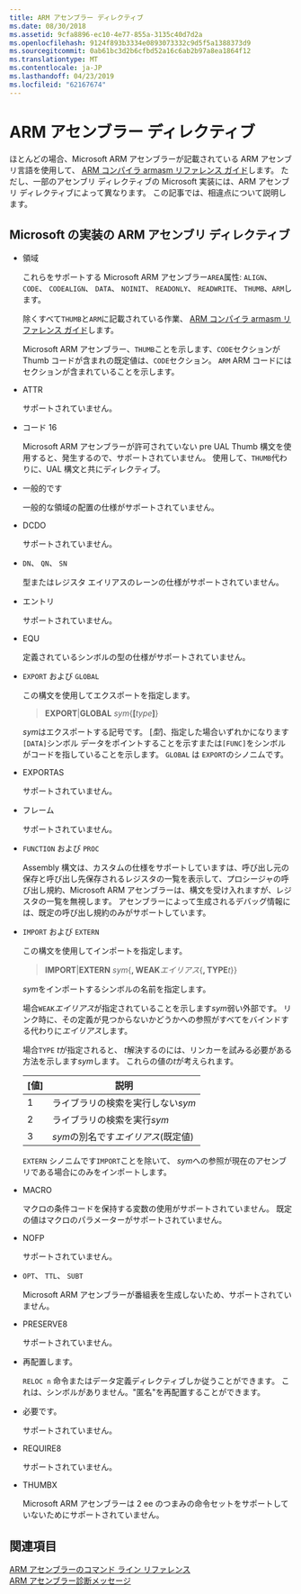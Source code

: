 ```yaml
---
title: ARM アセンブラー ディレクティブ
ms.date: 08/30/2018
ms.assetid: 9cfa8896-ec10-4e77-855a-3135c40d7d2a
ms.openlocfilehash: 9124f893b3334e0893073332c9d5f5a1388373d9
ms.sourcegitcommit: 0ab61bc3d2b6cfbd52a16c6ab2b97a8ea1864f12
ms.translationtype: MT
ms.contentlocale: ja-JP
ms.lasthandoff: 04/23/2019
ms.locfileid: "62167674"
---
```

# <a name="arm-assembler-directives"></a>ARM アセンブラー ディレクティブ

ほとんどの場合、Microsoft ARM アセンブラーが記載されている ARM アセンブリ言語を使用して、 [ARM コンパイラ armasm リファレンス ガイド](http://infocenter.arm.com/help/topic/com.arm.doc.dui0802b/index.html)します。 ただし、一部のアセンブリ ディレクティブの Microsoft 実装には、ARM アセンブリ ディレクティブによって異なります。 この記事では、相違点について説明します。

## <a name="microsoft-implementations-of-arm-assembly-directives"></a>Microsoft の実装の ARM アセンブリ ディレクティブ

- 領域

   これらをサポートする Microsoft ARM アセンブラー`AREA`属性: `ALIGN`、 `CODE`、 `CODEALIGN`、 `DATA`、 `NOINIT`、 `READONLY`、 `READWRITE`、 `THUMB`、`ARM`します。

   除くすべて`THUMB`と`ARM`に記載されている作業、 [ARM コンパイラ armasm リファレンス ガイド](http://infocenter.arm.com/help/topic/com.arm.doc.dui0802b/index.html)します。

   Microsoft ARM アセンブラー、`THUMB`ことを示します、`CODE`セクションが Thumb コードが含まれの既定値は、`CODE`セクション。  `ARM` ARM コードにはセクションが含まれていることを示します。

- ATTR

   サポートされていません。

- コード 16

   Microsoft ARM アセンブラーが許可されていない pre UAL Thumb 構文を使用すると、発生するので、サポートされていません。  使用して、`THUMB`代わりに、UAL 構文と共にディレクティブ。

- 一般的です

   一般的な領域の配置の仕様がサポートされていません。

- DCDO

   サポートされていません。

- `DN`、 `QN`、 `SN`

   型またはレジスタ エイリアスのレーンの仕様がサポートされていません。

- エントリ

   サポートされていません。

- EQU

   定義されているシンボルの型の仕様がサポートされていません。

- `EXPORT` および `GLOBAL`

   この構文を使用してエクスポートを指定します。

   > **EXPORT**|**GLOBAL** <em>sym</em>{**[**<em>type</em>**]**}

   *sym*はエクスポートする記号です。  [*型*]、指定した場合いずれかになります`[DATA]`シンボル データをポイントすることを示すまたは`[FUNC]`をシンボルがコードを指していることを示します。 `GLOBAL` は `EXPORT`のシノニムです。

- EXPORTAS

   サポートされていません。

- フレーム

   サポートされていません。

- `FUNCTION` および `PROC`

   Assembly 構文は、カスタムの仕様をサポートしていますは、呼び出し元の保存と呼び出し先保存されるレジスタの一覧を表示して、プロシージャの呼び出し規約、Microsoft ARM アセンブラーは、構文を受け入れますが、レジスタの一覧を無視します。  アセンブラーによって生成されるデバッグ情報には、既定の呼び出し規約のみがサポートしています。

- `IMPORT` および `EXTERN`

   この構文を使用してインポートを指定します。

   > **IMPORT**|**EXTERN** *sym*{**, WEAK***エイリアス*{**, TYPE***t*}}

   *sym*をインポートするシンボルの名前を指定します。

   場合`WEAK`*エイリアス*が指定されていることを示します*sym*弱い外部です。 リンク時に、その定義が見つからないかどうかへの参照がすべてをバインドする代わりに*エイリアス*します。

   場合`TYPE` *t*が指定されると、 *t*解決するのには、リンカーを試みる必要がある方法を示します*sym*します。  これらの値の*t*が考えられます。

   |[値]|説明|
   |-|-|
   |1|ライブラリの検索を実行しない*sym*|
   |2|ライブラリの検索を実行*sym*|
   |3|*sym*の別名です*エイリアス*(既定値)|

   `EXTERN` シノニムです`IMPORT`ことを除いて、 *sym*への参照が現在のアセンブリである場合にのみをインポートします。

- MACRO

   マクロの条件コードを保持する変数の使用がサポートされていません。 既定の値はマクロのパラメーターがサポートされていません。

- NOFP

   サポートされていません。

- `OPT`、 `TTL`、 `SUBT`

   Microsoft ARM アセンブラーが番組表を生成しないため、サポートされていません。

- PRESERVE8

   サポートされていません。

- 再配置します。

   `RELOC n` 命令またはデータ定義ディレクティブしか従うことができます。 これは、シンボルがありません。"匿名"を再配置することができます。

- 必要です。

   サポートされていません。

- REQUIRE8

   サポートされていません。

- THUMBX

   Microsoft ARM アセンブラーは 2 ee のつまみの命令セットをサポートしていないためにサポートされていません。

## <a name="see-also"></a>関連項目

[ARM アセンブラーのコマンド ライン リファレンス](../../assembler/arm/arm-assembler-command-line-reference.md)<br/>
[ARM アセンブラー診断メッセージ](../../assembler/arm/arm-assembler-diagnostic-messages.md)<br/>
